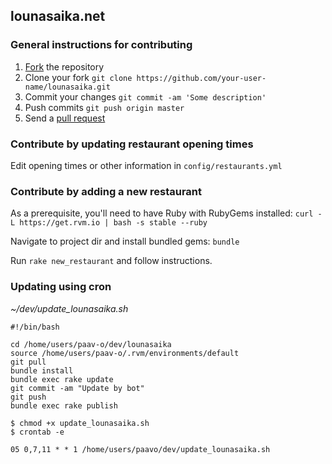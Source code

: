 ## lounasaika.net

### General instructions for contributing

1. [Fork](https://github.com/paav-o/lounasaika/fork_select) the repository
2. Clone your fork ``git clone https://github.com/your-user-name/lounasaika.git``
3. Commit your changes ``git commit -am 'Some description'``
4. Push commits ``git push origin master``
5. Send a [pull request](https://github.com/paav-o/lounasaika/pull/new/master)

### Contribute by updating restaurant opening times

Edit opening times or other information in ``config/restaurants.yml``

### Contribute by adding a new restaurant

As a prerequisite, you'll need to have Ruby with RubyGems installed: ``curl -L https://get.rvm.io | bash -s stable --ruby``

Navigate to project dir and install bundled gems: ``bundle``

Run ``rake new_restaurant`` and follow instructions.

### Updating using cron

*~/dev/update_lounasaika.sh*
```
#!/bin/bash

cd /home/users/paav-o/dev/lounasaika
source /home/users/paav-o/.rvm/environments/default
git pull
bundle install
bundle exec rake update
git commit -am "Update by bot"
git push
bundle exec rake publish
```

```
$ chmod +x update_lounasaika.sh
$ crontab -e
```

```
05 0,7,11 * * 1 /home/users/paavo/dev/update_lounasaika.sh
```